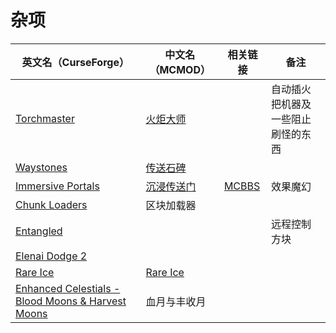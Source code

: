 # 杂项

| 英文名（CurseForge）                                                                                                  | 中文名（MCMOD）                                    | 相关链接                                              | 备注                               |
| --------------------------------------------------------------------------------------------------------------------- | -------------------------------------------------- | ----------------------------------------------------- | ---------------------------------- |
| [Torchmaster](https://www.curseforge.com/minecraft/mc-mods/torchmaster)                                               | [火炬大师](https://www.mcmod.cn/class/779.html)    |                                                       | 自动插火把机器及一些阻止刷怪的东西 |
| [Waystones](https://www.curseforge.com/minecraft/mc-mods/waystones)                                                   | [传送石碑](https://www.mcmod.cn/class/1339.html)   |                                                       |                                    |
| [Immersive Portals](https://www.curseforge.com/minecraft/mc-mods/immersive-portals-for-forge)                         | [沉浸传送门](https://www.mcmod.cn/class/2410.html) | [MCBBS](https://www.mcbbs.net/thread-903617-1-1.html) | 效果魔幻                           |
| [Chunk Loaders](https://www.curseforge.com/minecraft/mc-mods/chunk-loaders)                                           | 区块加载器                                         |                                                       |                                    |
| [Entangled](https://www.curseforge.com/minecraft/mc-mods/entangled)                                                   |                                                    |                                                       | 远程控制方块                       |
| [Elenai Dodge 2](https://www.curseforge.com/minecraft/mc-mods/elenai-dodge-2)                                         |                                                    |                                                       |                                    |
| [Rare Ice](https://www.curseforge.com/minecraft/mc-mods/rare-ice)                                                     | [Rare Ice](https://www.mcmod.cn/class/3218.html)   |                                                       |                                    |
| [Enhanced Celestials - Blood Moons & Harvest Moons](https://www.curseforge.com/minecraft/mc-mods/enhanced-celestials) | 血月与丰收月                                       |                                                       |                                    |
